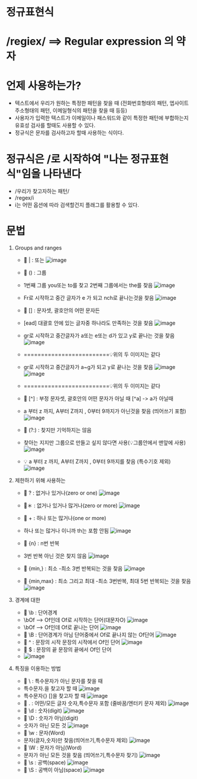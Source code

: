 # 정규표현식
# /regiex/ ==> Regular expression 의 약자

# 언제 사용하는가?
  - 텍스트에서 우리가 원하는 특정한 패턴을 찾을 때 (전화번호형태의 패턴, 엡사이트 주소형태의 패턴, 이메일형식의 패턴을 찾을 때 등등)
  - 사용자가 입력한 텍스트가 이메일이나 패스워드와 같이 특정한 패턴에 부합하는지 유효성 검사를 할때도 사용할 수 있다.
  - 정규식은 문자를 검사하고자 할때 사용하는 식이다.
# 정규식은 /로 시작하여 "나는 정규표현식"임을 나타낸다
- /우리가 찾고자하는 패턴/
- /regex/i
- i는 어떤 옵션에 따라 검색할건지 플래그를 활용할 수 있다.
# 문법
   1) Groups and ranges
      - 🚩 | : 또는
       ![image](https://github.com/yunshinhee/regiex/assets/145514638/4e80315b-28f3-4ac1-b607-14cad6cebebf)
      - 🚩 () : 그룹
      - 1번째 그룹 you또는 to를 찾고 2번째 그룹에서는 the를 찾음
      ![image](https://github.com/yunshinhee/regiex/assets/145514638/2631a3cb-3167-434b-8188-a921a7d57c77)
      - Fr로 시작하고 중간 글자가 e 가 되고  nch로 끝나는것을 찾음
       ![image](https://github.com/yunshinhee/regiex/assets/145514638/80053e4f-aaf9-4e54-ac46-f7cba39d6fcd)

      - 🚩 [] : 문자셋, 괄호안의 어떤 문자든
      - [ead] 대괄호 안에 있는 글자중 하나라도 만족하는 것을 찾음
       ![image](https://github.com/yunshinhee/regiex/assets/145514638/f6d3e33d-1306-4490-85b1-b523b88193bb)
      - gr로 시작하고 중간글자가 a또는 e또는 d가 있고 y로 끝나는 것을 찾음
       ![image](https://github.com/yunshinhee/regiex/assets/145514638/438e31b3-6278-4b10-a448-ead0deecdf2c)
      - =========================💡위의 두 이미지는 같다

      - gr로 시작하고 중간글자가 a~g가 되고 y로 끝나는 것을 찾음 
       ![image](https://github.com/yunshinhee/regiex/assets/145514638/20f1a820-f6f0-44e9-b00a-c6089478f61d)
       ![image](https://github.com/yunshinhee/regiex/assets/145514638/ef8ee9c3-c96d-4f94-b2c9-528b390f4a5f)
      - =========================💡위의 두 이미지는 같다

      - 🚩 [^] : 부정 문자셋, 괄호안의 어떤 문자가 아닐 때 [^a] -> a가 아닐때
      - a 부터 z 까지, A부터 Z까지 , 0부터 9까지가 아닌것을 찾음 (띄어쓰기 포함)
      ![image](https://github.com/yunshinhee/regiex/assets/145514638/f5ea4e5a-b4ed-4fa1-99d0-d2a4c1dcf983)

      - 🚩 (?:) : 찾지만 기억하지는 않음
      -  찾아는 지지만 그룹으로 만들고 싶지 않다면 사용(💡그룹안에서 맨앞에 사용)
       ![image](https://github.com/yunshinhee/regiex/assets/145514638/05dfe757-e717-4a3b-8487-c8cc135eee49)
       
      - 💡 a 부터 z 까지, A부터 Z까지 , 0부터 9까지를 찾음  (특수기호 제외)
       ![image](https://github.com/yunshinhee/regiex/assets/145514638/0dad4b6d-e63a-4095-91ee-829b99ae4882)
     
   2) 제한하기 위해 사용하는
      - 🚩 ? : 없거나 있거나(zero or one)
        ![image](https://github.com/yunshinhee/regiex/assets/145514638/37547aa1-7404-447f-a633-65aeede9e088)

      - 🚩＊ : 없거나 있거나 많거나(zero or more)
        ![image](https://github.com/yunshinhee/regiex/assets/145514638/12f1a079-9db3-4f88-a9ef-eadca8953f36)

      - 🚩 + : 하나 또는 많거나(one or more)
      - 하나 또는 많거나 이니까 th는 포함 안됨 
         ![image](https://github.com/yunshinhee/regiex/assets/145514638/9d304a92-4e59-4c79-96b8-edd4a5f25f3d)

      - 🚩 {n} : n번 반복
      - 3번 반복 아닌 것은 찾지 않음 
        ![image](https://github.com/yunshinhee/regiex/assets/145514638/f991e5d0-2686-4e75-850f-f82a5439f7f6)

      - 🚩 {min,} : 최소
      -최소 3번 반복되는 것을 찾음
        ![image](https://github.com/yunshinhee/regiex/assets/145514638/0cb0472b-8ad5-4897-9440-660a08b105fc)

      - 🚩 {min,max} : 최소 그리고 최대
      -최소 3번반복, 최대 5번 반복되는 것을 찾음
        ![image](https://github.com/yunshinhee/regiex/assets/145514638/11bf9a0f-e03b-4b69-a112-dd69e563759c)

   3) 경계에 대한
      - 🚩 \b : 단어경계
      - \bOf --> Of인데 Of로 시작하는 단어(대문자O)
       ![image](https://github.com/yunshinhee/regiex/assets/145514638/41ae9eb9-18db-4b6c-bc04-420d067b2c76)
      - \bOf --> Of인데 Of로 끝나는 단어
       ![image](https://github.com/yunshinhee/regiex/assets/145514638/bcb4f0f4-d525-43e4-8c8f-36aeb51fb51a)
      - 🚩 \B : 단어경계가 아님
        단어중에서 Of로 끝나지 않는 Of단어
        ![image](https://github.com/yunshinhee/regiex/assets/145514638/0493e59e-4cab-41ff-b4e1-cb1dc0aac620)
      - 🚩 ^ : 문장의 시작
       문장의 시작에서 Of인 단어
       ![image](https://github.com/yunshinhee/regiex/assets/145514638/2ca36738-90b5-46ea-834d-b2371ca3d75d)
      - 🚩 $ : 문장의 끝
        문장의 끝에서 Of인 단어 
      - ![image](https://github.com/yunshinhee/regiex/assets/145514638/f3a881b1-ecc5-4935-8249-b1f3e314487c)
    
        
   4) 특징을 이용하는 방법
      - 🚩 \ : 특수문자가 아닌 문자를 찾을 때
      - 특수문자.을 찾고자 할 때
        ![image](https://github.com/yunshinhee/regiex/assets/145514638/fc154144-2eb3-4091-81c6-6c75a4d8dfc0)
      - 특수문자{} []을 찾고자 할 때
        ![image](https://github.com/yunshinhee/regiex/assets/145514638/fb59176c-d30e-4dad-8649-a54a6e98cf19)
      - 🚩 . : 어떤/모든 글자 숫자,특수문자 포함 (줄바꿈/엔터키 문자 제외)
        ![image](https://github.com/yunshinhee/regiex/assets/145514638/6dec54f3-a486-4974-b06b-70e2417942a1) 
      - 🚩 \d : 숫자(digit)
        ![image](https://github.com/yunshinhee/regiex/assets/145514638/104d5dee-d964-4ccc-a17c-2f334d6ee05f)
      - 🚩 \D : 숫자가 아님(digit)
      - 숫자가 아닌 모든 것 
       ![image](https://github.com/yunshinhee/regiex/assets/145514638/9b081d8e-0ca4-46ac-8439-46173e790440)
      - 🚩 \w : 문자(Word)
      - 문자(글자,숫자)만 찾음(띄어쓰기,특수문자 제외) 
       ![image](https://github.com/yunshinhee/regiex/assets/145514638/bc2836bf-bbba-4ca2-baaf-f23fe7835ab3)
      - 🚩 \W : 문자가 아님(Word)
      - 문자가 아닌 모든 것을 찾음 (띄어쓰기,특수문자 찾기)
       ![image](https://github.com/yunshinhee/regiex/assets/145514638/973f441b-e666-4d74-93e2-e3090f82f484)
      - 🚩 \s : 공백(space)
       ![image](https://github.com/yunshinhee/regiex/assets/145514638/71c65e8b-6f05-4659-957d-1b7420e283f8)
      - 🚩 \S : 공백이 아님(space)
       ![image](https://github.com/yunshinhee/regiex/assets/145514638/558f7d08-1a49-499c-a71e-a87c628d5442)



     

      



